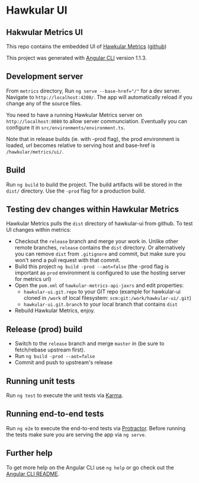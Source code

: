 # Hawkular UI

## Hakwular Metrics UI

This repo contains the embedded UI of [Hawkular Metrics](http://www.hawkular.org/) ([github](https://github.com/hawkular/hawkular-metrics))

This project was generated with [Angular CLI](https://github.com/angular/angular-cli) version 1.1.3.

## Development server

From `metrics` directory, Run `ng serve --base-href="/"` for a dev server. Navigate to `http://localhost:4200/`. The app will automatically reload if you change any of the source files.

You need to have a running Hawkular Metrics server on `http://localhost:8080` to allow server communciation. Eventually you can configure it in `src/environments/environment.ts`.

Note that in release builds (ie. with -prod flag), the prod environment is loaded, url becomes relative to serving host and base-href is `/hawkular/metrics/ui/`.

## Build

Run `ng build` to build the project. The build artifacts will be stored in the `dist/` directory. Use the `-prod` flag for a production build.

## Testing dev changes within Hawkular Metrics

Hawkular Metrics pulls the `dist` directory of hawkular-ui from github. To test UI changes within metrics:

- Checkout the `release` branch and merge your work in. Unlike other remote branches, `release` contains the `dist` directory. Or alternatively you can remove `dist` from `.gitignore` and commit, but make sure you won't send a pull request with that commit.
- Build this project `ng build -prod --aot=false` (the -prod flag is important as `prod` environment is configured to use the hosting server for metrics url)
- Open the `pom.xml` of `hawkular-metrics-api-jaxrs` and edit properties:
  - `hawkular-ui.git.repo` to your GIT repo (example for hawkular-ui cloned in `/work` of local filesystem: `scm:git:/work/hawkular-ui/.git`)
  - `hawkular-ui.git.branch` to your local branch that contains `dist`
- Rebuild Hawkular Metrics, enjoy.

## Release (prod) build

- Switch to the `release` branch and merge `master` in (be sure to fetch/rebase upstream first).
- Run `ng build -prod --aot=false`
- Commit and push to upstream's release

## Running unit tests

Run `ng test` to execute the unit tests via [Karma](https://karma-runner.github.io).

## Running end-to-end tests

Run `ng e2e` to execute the end-to-end tests via [Protractor](http://www.protractortest.org/).
Before running the tests make sure you are serving the app via `ng serve`.

## Further help

To get more help on the Angular CLI use `ng help` or go check out the [Angular CLI README](https://github.com/angular/angular-cli/blob/master/README.md).

